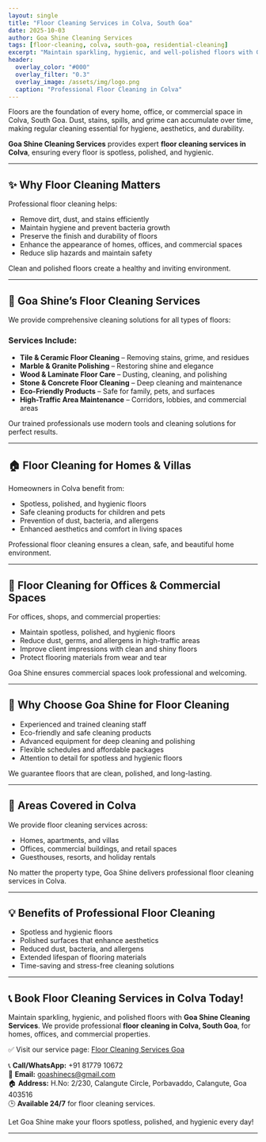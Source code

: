 ```yaml
---
layout: single
title: "Floor Cleaning Services in Colva, South Goa"
date: 2025-10-03
author: Goa Shine Cleaning Services
tags: [floor-cleaning, colva, south-goa, residential-cleaning]
excerpt: "Maintain sparkling, hygienic, and well-polished floors with Goa Shine’s professional floor cleaning services in Colva, South Goa."
header:
  overlay_color: "#000"
  overlay_filter: "0.3"
  overlay_image: /assets/img/logo.png
  caption: "Professional Floor Cleaning in Colva"
---
```


Floors are the foundation of every home, office, or commercial space in Colva, South Goa. Dust, stains, spills, and grime can accumulate over time, making regular cleaning essential for hygiene, aesthetics, and durability.  

**Goa Shine Cleaning Services** provides expert **floor cleaning services in Colva**, ensuring every floor is spotless, polished, and hygienic.

---

## ✨ Why Floor Cleaning Matters
Professional floor cleaning helps:  
- Remove dirt, dust, and stains efficiently  
- Maintain hygiene and prevent bacteria growth  
- Preserve the finish and durability of floors  
- Enhance the appearance of homes, offices, and commercial spaces  
- Reduce slip hazards and maintain safety  

Clean and polished floors create a healthy and inviting environment.

---

## 🌟 Goa Shine’s Floor Cleaning Services
We provide comprehensive cleaning solutions for all types of floors:

### Services Include:
- **Tile & Ceramic Floor Cleaning** – Removing stains, grime, and residues  
- **Marble & Granite Polishing** – Restoring shine and elegance  
- **Wood & Laminate Floor Care** – Dusting, cleaning, and polishing  
- **Stone & Concrete Floor Cleaning** – Deep cleaning and maintenance  
- **Eco-Friendly Products** – Safe for family, pets, and surfaces  
- **High-Traffic Area Maintenance** – Corridors, lobbies, and commercial areas  

Our trained professionals use modern tools and cleaning solutions for perfect results.

---

## 🏠 Floor Cleaning for Homes & Villas
Homeowners in Colva benefit from:  
- Spotless, polished, and hygienic floors  
- Safe cleaning products for children and pets  
- Prevention of dust, bacteria, and allergens  
- Enhanced aesthetics and comfort in living spaces  

Professional floor cleaning ensures a clean, safe, and beautiful home environment.

---

## 🏢 Floor Cleaning for Offices & Commercial Spaces
For offices, shops, and commercial properties:  
- Maintain spotless, polished, and hygienic floors  
- Reduce dust, germs, and allergens in high-traffic areas  
- Improve client impressions with clean and shiny floors  
- Protect flooring materials from wear and tear  

Goa Shine ensures commercial spaces look professional and welcoming.

---

## 🚿 Why Choose Goa Shine for Floor Cleaning
- Experienced and trained cleaning staff  
- Eco-friendly and safe cleaning products  
- Advanced equipment for deep cleaning and polishing  
- Flexible schedules and affordable packages  
- Attention to detail for spotless and hygienic floors  

We guarantee floors that are clean, polished, and long-lasting.

---

## 📍 Areas Covered in Colva
We provide floor cleaning services across:  
- Homes, apartments, and villas  
- Offices, commercial buildings, and retail spaces  
- Guesthouses, resorts, and holiday rentals  

No matter the property type, Goa Shine delivers professional floor cleaning services in Colva.

---

## 💡 Benefits of Professional Floor Cleaning
- Spotless and hygienic floors  
- Polished surfaces that enhance aesthetics  
- Reduced dust, bacteria, and allergens  
- Extended lifespan of flooring materials  
- Time-saving and stress-free cleaning solutions  

---

## 📞 Book Floor Cleaning Services in Colva Today!
Maintain sparkling, hygienic, and polished floors with **Goa Shine Cleaning Services**. We provide professional **floor cleaning in Colva, South Goa**, for homes, offices, and commercial properties.  

✅ Visit our service page: [Floor Cleaning Services Goa](https://www.goashinecs.com/floor-cleaning-goa.html)  

📞 **Call/WhatsApp:** +91 81779 10672  
📧 **Email:** goashinecs@gmail.com  
🏠 **Address:** H.No: 2/230, Calangute Circle, Porbavaddo, Calangute, Goa 403516  
🕒 **Available 24/7** for floor cleaning services.  

Let Goa Shine make your floors spotless, polished, and hygienic every day!  

---
